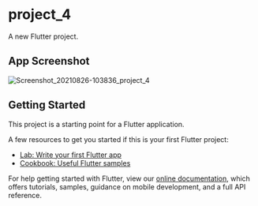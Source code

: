 # project_4

A new Flutter project.

## App Screenshot

![Screenshot_20210826-103836_project_4](https://user-images.githubusercontent.com/51874624/130905039-8473f62a-a2b9-44e2-afc3-7785e2e0b89b.jpg)


## Getting Started

This project is a starting point for a Flutter application.

A few resources to get you started if this is your first Flutter project:

- [Lab: Write your first Flutter app](https://flutter.dev/docs/get-started/codelab)
- [Cookbook: Useful Flutter samples](https://flutter.dev/docs/cookbook)

For help getting started with Flutter, view our
[online documentation](https://flutter.dev/docs), which offers tutorials,
samples, guidance on mobile development, and a full API reference.
